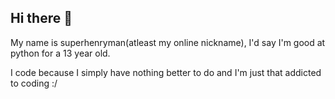 ## Hi there 👋

My name is superhenryman(atleast my online nickname), I'd say I'm good at python for a 13 year old.

I code because I simply have nothing better to do and I'm just that addicted to coding :/
